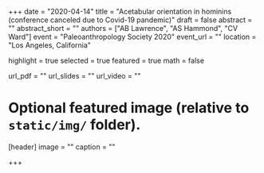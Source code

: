 +++
date = "2020-04-14"
title = "Acetabular orientation in hominins (conference canceled due to Covid-19 pandemic)"
draft = false
abstract = ""
abstract_short = ""
authors = ["AB Lawrence", "AS Hammond", "CV Ward"]
event = "Paleoanthropology Society 2020"
event_url = ""
location = "Los Angeles, California"

highlight = true
selected = true
featured = true
math = false

url_pdf = ""
url_slides = ""
url_video = ""

# Optional featured image (relative to `static/img/` folder).
[header]
	image = ""
	caption = ""

+++